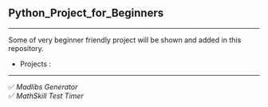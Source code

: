 ## Python_Project_for_Beginners  
---

Some of very beginner friendly project will be shown and added in this repository.  

- Projects :  
---  
✅ _Madlibs Generator_  
✅ _MathSkill Test Timer_  